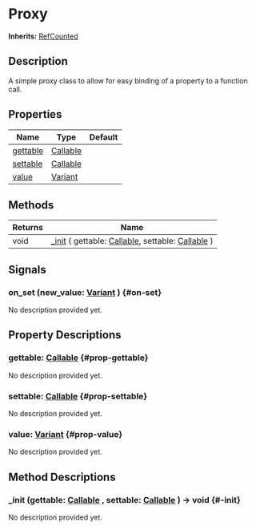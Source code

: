 # Proxy
**Inherits:** [RefCounted](https://docs.godotengine.org/de/4.x/classes/class_refcounted.html)
    
## Description

A simple proxy class to allow for easy binding of a property to a function call.

## Properties

| Name                       | Type                                                                        | Default |
| -------------------------- | --------------------------------------------------------------------------- | ------- |
| [gettable](#prop-gettable) | [Callable](https://docs.godotengine.org/de/4.x/classes/class_callable.html) |         |
| [settable](#prop-settable) | [Callable](https://docs.godotengine.org/de/4.x/classes/class_callable.html) |         |
| [value](#prop-value)       | [Variant](https://docs.godotengine.org/de/4.x/classes/class_variant.html)   |         |

## Methods

| Returns | Name                                                                                                                                                                                             |
| ------- | ------------------------------------------------------------------------------------------------------------------------------------------------------------------------------------------------ |
| void    | [_init](#-init) ( gettable: [Callable](https://docs.godotengine.org/de/4.x/classes/class_callable.html), settable: [Callable](https://docs.godotengine.org/de/4.x/classes/class_callable.html) ) |

## Signals

### on_set (new_value: [Variant](https://docs.godotengine.org/de/4.x/classes/class_variant.html)  ) {#on-set}

No description provided yet.





## Property Descriptions

### gettable: [Callable](https://docs.godotengine.org/de/4.x/classes/class_callable.html) {#prop-gettable}

No description provided yet.

### settable: [Callable](https://docs.godotengine.org/de/4.x/classes/class_callable.html) {#prop-settable}

No description provided yet.

### value: [Variant](https://docs.godotengine.org/de/4.x/classes/class_variant.html) {#prop-value}

No description provided yet.

## Method Descriptions

###  _init (gettable: [Callable](https://docs.godotengine.org/de/4.x/classes/class_callable.html) , settable: [Callable](https://docs.godotengine.org/de/4.x/classes/class_callable.html)  ) -> void {#-init}

No description provided yet.
